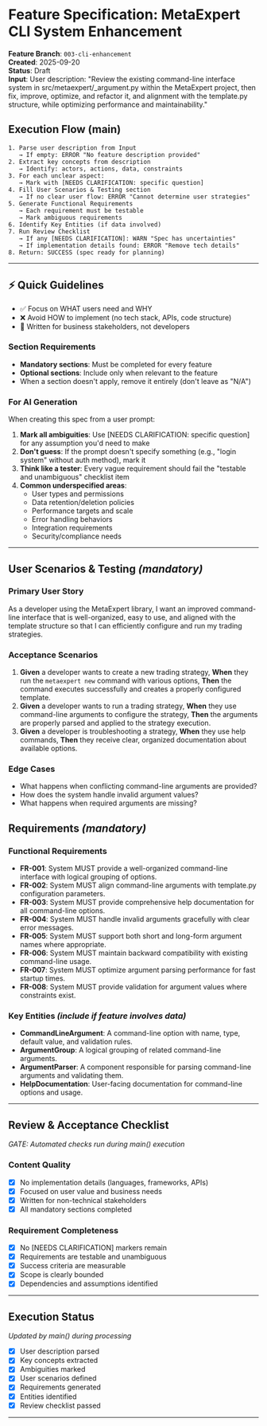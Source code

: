 # Feature Specification: MetaExpert CLI System Enhancement

**Feature Branch**: `003-cli-enhancement`  
**Created**: 2025-09-20  
**Status**: Draft  
**Input**: User description: "Review the existing command-line interface system in src/metaexpert/_argument.py within the MetaExpert project, then fix, improve, optimize, and refactor it, and alignment with the template.py structure, while optimizing performance and maintainability."

## Execution Flow (main)
```
1. Parse user description from Input
   → If empty: ERROR "No feature description provided"
2. Extract key concepts from description
   → Identify: actors, actions, data, constraints
3. For each unclear aspect:
   → Mark with [NEEDS CLARIFICATION: specific question]
4. Fill User Scenarios & Testing section
   → If no clear user flow: ERROR "Cannot determine user strategies"
5. Generate Functional Requirements
   → Each requirement must be testable
   → Mark ambiguous requirements
6. Identify Key Entities (if data involved)
7. Run Review Checklist
   → If any [NEEDS CLARIFICATION]: WARN "Spec has uncertainties"
   → If implementation details found: ERROR "Remove tech details"
8. Return: SUCCESS (spec ready for planning)
```

---

## ⚡ Quick Guidelines
- ✅ Focus on WHAT users need and WHY
- ❌ Avoid HOW to implement (no tech stack, APIs, code structure)
- 👥 Written for business stakeholders, not developers

### Section Requirements
- **Mandatory sections**: Must be completed for every feature
- **Optional sections**: Include only when relevant to the feature
- When a section doesn't apply, remove it entirely (don't leave as "N/A")

### For AI Generation
When creating this spec from a user prompt:
1. **Mark all ambiguities**: Use [NEEDS CLARIFICATION: specific question] for any assumption you'd need to make
2. **Don't guess**: If the prompt doesn't specify something (e.g., "login system" without auth method), mark it
3. **Think like a tester**: Every vague requirement should fail the "testable and unambiguous" checklist item
4. **Common underspecified areas**:
   - User types and permissions
   - Data retention/deletion policies  
   - Performance targets and scale
   - Error handling behaviors
   - Integration requirements
   - Security/compliance needs

---

## User Scenarios & Testing *(mandatory)*

### Primary User Story
As a developer using the MetaExpert library, I want an improved command-line interface that is well-organized, easy to use, and aligned with the template structure so that I can efficiently configure and run my trading strategies.

### Acceptance Scenarios
1. **Given** a developer wants to create a new trading strategy, **When** they run the `metaexpert new` command with various options, **Then** the command executes successfully and creates a properly configured template.
2. **Given** a developer wants to run a trading strategy, **When** they use command-line arguments to configure the strategy, **Then** the arguments are properly parsed and applied to the strategy execution.
3. **Given** a developer is troubleshooting a strategy, **When** they use help commands, **Then** they receive clear, organized documentation about available options.

### Edge Cases
- What happens when conflicting command-line arguments are provided?
- How does the system handle invalid argument values?
- What happens when required arguments are missing?

## Requirements *(mandatory)*

### Functional Requirements
- **FR-001**: System MUST provide a well-organized command-line interface with logical grouping of options.
- **FR-002**: System MUST align command-line arguments with template.py configuration parameters.
- **FR-003**: System MUST provide comprehensive help documentation for all command-line options.
- **FR-004**: System MUST handle invalid arguments gracefully with clear error messages.
- **FR-005**: System MUST support both short and long-form argument names where appropriate.
- **FR-006**: System MUST maintain backward compatibility with existing command-line usage.
- **FR-007**: System MUST optimize argument parsing performance for fast startup times.
- **FR-008**: System MUST provide validation for argument values where constraints exist.

### Key Entities *(include if feature involves data)*
- **CommandLineArgument**: A command-line option with name, type, default value, and validation rules.
- **ArgumentGroup**: A logical grouping of related command-line arguments.
- **ArgumentParser**: A component responsible for parsing command-line arguments and validating them.
- **HelpDocumentation**: User-facing documentation for command-line options and usage.

---

## Review & Acceptance Checklist
*GATE: Automated checks run during main() execution*

### Content Quality
- [x] No implementation details (languages, frameworks, APIs)
- [x] Focused on user value and business needs
- [x] Written for non-technical stakeholders
- [x] All mandatory sections completed

### Requirement Completeness
- [x] No [NEEDS CLARIFICATION] markers remain
- [x] Requirements are testable and unambiguous  
- [x] Success criteria are measurable
- [x] Scope is clearly bounded
- [x] Dependencies and assumptions identified

---

## Execution Status
*Updated by main() during processing*

- [x] User description parsed
- [x] Key concepts extracted
- [x] Ambiguities marked
- [x] User scenarios defined
- [x] Requirements generated
- [x] Entities identified
- [x] Review checklist passed

---